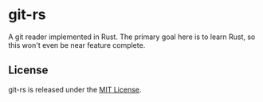git-rs
======

A git reader implemented in Rust. The primary goal here is to learn Rust, so
this won't even be near feature complete.

## License

git-rs is released under the [MIT License].

[MIT License]: https://github.com/squiddy/git-rs/blob/master/LICENSE